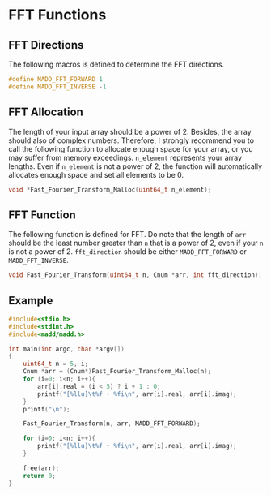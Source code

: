 FFT Functions
===

FFT Directions
---

The following macros is defined to determine the FFT directions.

```C
#define MADD_FFT_FORWARD 1
#define MADD_FFT_INVERSE -1
```

FFT Allocation
---

The length of your input array should be a power of 2. Besides, the array should also of complex numbers. Therefore, I strongly recommend you to call the following function to allocate enough space for your array, or you may suffer from memory exceedings. `n_element` represents your array lengths. Even if `n_element` is not a power of 2, the function will automatically allocates enough space and set all elements to be 0.

```C
void *Fast_Fourier_Transform_Malloc(uint64_t n_element);
```

FFT Function
---

The following function is defined for FFT. Do note that the length of `arr` should be the least number greater than `n` that is a power of 2, even if your `n` is not a power of 2. `fft_direction` should be either `MADD_FFT_FORWARD` or `MADD_FFT_INVERSE`.

```C
void Fast_Fourier_Transform(uint64_t n, Cnum *arr, int fft_direction);
```

Example
---

```C
#include<stdio.h>
#include<stdint.h>
#include<madd/madd.h>

int main(int argc, char *argv[])
{
    uint64_t n = 5, i;
    Cnum *arr = (Cnum*)Fast_Fourier_Transform_Malloc(n);
    for (i=0; i<n; i++){
        arr[i].real = (i < 5) ? i + 1 : 0;
        printf("[%llu]\t%f + %fi\n", arr[i].real, arr[i].imag);
    }
    printf("\n");

    Fast_Fourier_Transform(n, arr, MADD_FFT_FORWARD);

    for (i=0; i<n; i++){
        printf("[%llu]\t%f + %fi\n", arr[i].real, arr[i].imag);
    }

    free(arr);
    return 0;
}
```